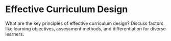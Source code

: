 # Effective Curriculum Design

What are the key principles of effective curriculum design? Discuss factors like learning objectives, assessment methods, and differentiation for diverse learners.